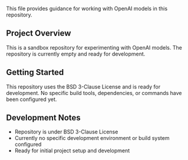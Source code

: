 
This file provides guidance for working with OpenAI models in this repository.

## Project Overview

This is a sandbox repository for experimenting with OpenAI models. The repository is currently empty and ready for development.

## Getting Started

This repository uses the BSD 3-Clause License and is ready for development. No specific build tools, dependencies, or commands have been configured yet.

## Development Notes

- Repository is under BSD 3-Clause License
- Currently no specific development environment or build system configured
- Ready for initial project setup and development

